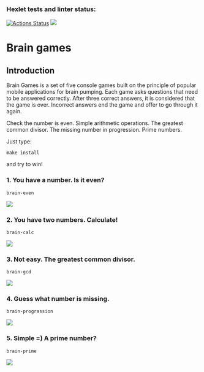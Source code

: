 ### Hexlet tests and linter status:
[![Actions Status](https://github.com/da4tovigovorite/frontend-project-44/workflows/hexlet-check/badge.svg)](https://github.com/da4tovigovorite/frontend-project-44/actions)
<a href="https://codeclimate.com/github/da4tovigovorite/frontend-project-44/maintainability"><img src="https://api.codeclimate.com/v1/badges/e8a1f044ed56d975e2b4/maintainability" /></a>

# Brain games

## Introduction

Brain Games is a set of five console games built on the principle of popular mobile applications for brain pumping. Each game asks questions that need to be answered correctly. After three correct answers, it is considered that the game is over. Incorrect answers end the game and offer to go through it again.

Check the number is even. Simple arithmetic operations. The greatest common divisor. The missing number in progression. Prime numbers.

Just type:
```shell
make install
```
and try to win!

### 1. You have a number. Is it even?
```shell
brain-even
```
<a href="https://asciinema.org/a/1vOaWxKssljvL7YOrVWNKYNn2" target="_blank"><img src="https://asciinema.org/a/1vOaWxKssljvL7YOrVWNKYNn2.svg" /></a>

### 2. You have two numbers. Calculate!
```shell
brain-calc
```
<a href="https://asciinema.org/a/9n4csGHmhTP2MIOgslS8kdNqR" target="_blank"><img src="https://asciinema.org/a/9n4csGHmhTP2MIOgslS8kdNqR.svg" /></a>

### 3. Not easy. The greatest common divisor.
```shell
brain-gcd
```
<a href="https://asciinema.org/a/553797" target="_blank"><img src="https://asciinema.org/a/553797.svg" /></a>

### 4. Guess what number is missing. 
```shell
brain-prograssion
```
<a href="https://asciinema.org/a/z3CuiMyzdubyq6MK7PDinW0Bp" target="_blank"><img src="https://asciinema.org/a/z3CuiMyzdubyq6MK7PDinW0Bp.svg" /></a>

### 5. Simple =) A prime number?
```shell
brain-prime
```
<a href="https://asciinema.org/a/1prFsrTfghe5ojj6kWEjpt3xP" target="_blank"><img src="https://asciinema.org/a/1prFsrTfghe5ojj6kWEjpt3xP.svg" /></a>
